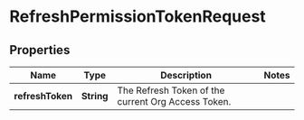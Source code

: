 

# RefreshPermissionTokenRequest


## Properties

| Name | Type | Description | Notes |
|------------ | ------------- | ------------- | -------------|
|**refreshToken** | **String** | The Refresh Token of the current Org Access Token. |  |



